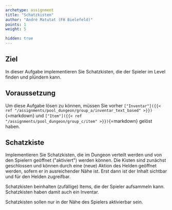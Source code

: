 ```yaml
---
archetype: assignment
title: "Schatzkisten"
author: "André Matutat (FH Bielefeld)"
points: 1
weight: 5

hidden: true
---
```


## Ziel

In dieser Aufgabe implementieren Sie Schatzkisten, die der Spieler im Level finden und plündern kann.

## Voraussetzung

Um diese Aufgabe lösen zu können, müssen Sie vorher `["Inventar"]({{< ref "/assignments/pool_dungeon/group_a/inventar_text_based" >}})`{=markdown} und `["Item"]({{< ref "/assignments/pool_dungeon/group_c/item" >}})`{=markdown} gelöst haben.

## Schatzkiste

Implementieren Sie Schatzkisten, die im Dungeon verteilt werden und von den Spielern geöffnet ("aktiviert") werden können. Die Kisten sind zunächst geschlossen und können durch eine (neue) Aktion des Helden geöffnet werden, sofern er in ausreichender Nähe ist. Erst dann ist der Inhalt sichtbar und für den Helden zugreifbar.

Schatzkisten beinhalten (zufällige) Items, die der Spieler aufsammeln kann. Schatzkisten haben damit auch ein Inventar.

Schatzkisten sollen nur in der Nähe des Spielers aktivierbar sein.
